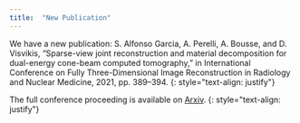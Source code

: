 ```yaml
---
title:  "New Publication"
---
```

We have a new publication: S. Alfonso Garcia, A. Perelli, A. Bousse, and D. Visvikis, “Sparse-view joint reconstruction and material decomposition for dual-energy cone-beam computed tomography,” in International Conference on Fully Three-Dimensional Image Reconstruction in Radiology and Nuclear Medicine, 2021, pp. 389–394.
{: style="text-align: justify"}

The full conference proceeding is available on [Arxiv](https://arxiv.org/abs/2110.04143).
{: style="text-align: justify"}

